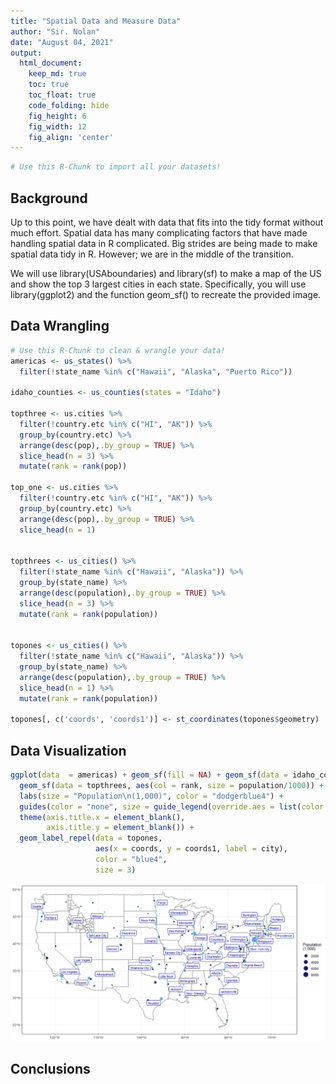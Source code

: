 ```yaml
---
title: "Spatial Data and Measure Data"
author: "Sir. Nolan"
date: "August 04, 2021"
output:
  html_document:  
    keep_md: true
    toc: true
    toc_float: true
    code_folding: hide
    fig_height: 6
    fig_width: 12
    fig_align: 'center'
---
```







```r
# Use this R-Chunk to import all your datasets!
```

## Background

Up to this point, we have dealt with data that fits into the tidy format without much effort. Spatial data has many complicating factors that have made handling spatial data in R complicated. Big strides are being made to make spatial data tidy in R. However; we are in the middle of the transition.

We will use library(USAboundaries) and library(sf) to make a map of the US and show the top 3 largest cities in each state. Specifically, you will use library(ggplot2) and the function geom_sf() to recreate the provided image.

## Data Wrangling


```r
# Use this R-Chunk to clean & wrangle your data!
americas <- us_states() %>% 
  filter(!state_name %in% c("Hawaii", "Alaska", "Puerto Rico"))

idaho_counties <- us_counties(states = "Idaho")

topthree <- us.cities %>% 
  filter(!country.etc %in% c("HI", "AK")) %>% 
  group_by(country.etc) %>% 
  arrange(desc(pop),.by_group = TRUE) %>% 
  slice_head(n = 3) %>% 
  mutate(rank = rank(pop))

top_one <- us.cities %>% 
  filter(!country.etc %in% c("HI", "AK")) %>% 
  group_by(country.etc) %>% 
  arrange(desc(pop),.by_group = TRUE) %>% 
  slice_head(n = 1)


topthrees <- us_cities() %>% 
  filter(!state_name %in% c("Hawaii", "Alaska")) %>% 
  group_by(state_name) %>% 
  arrange(desc(population),.by_group = TRUE) %>% 
  slice_head(n = 3) %>% 
  mutate(rank = rank(population))


topones <- us_cities() %>% 
  filter(!state_name %in% c("Hawaii", "Alaska")) %>% 
  group_by(state_name) %>% 
  arrange(desc(population),.by_group = TRUE) %>% 
  slice_head(n = 1) %>% 
  mutate(rank = rank(population))

topones[, c('coords', 'coords1')] <- st_coordinates(topones$geometry)
```

## Data Visualization






```r
ggplot(data  = americas) + geom_sf(fill = NA) + geom_sf(data = idaho_counties, fill =NA) +
  geom_sf(data = topthrees, aes(col = rank, size = population/1000)) + theme_bw() +
  labs(size = "Population\n(1,000)", color = "dodgerblue4") +
  guides(color = "none", size = guide_legend(override.aes = list(color = "midnightblue"))) +
  theme(axis.title.x = element_blank(),
        axis.title.y = element_blank()) +
  geom_label_repel(data = topones,
                   aes(x = coords, y = coords1, label = city),
                   color = "blue4",
                   size = 3)
```

![](Spatial-Data-and-Measure-Data_files/figure-html/unnamed-chunk-2-1.png)<!-- -->







## Conclusions

